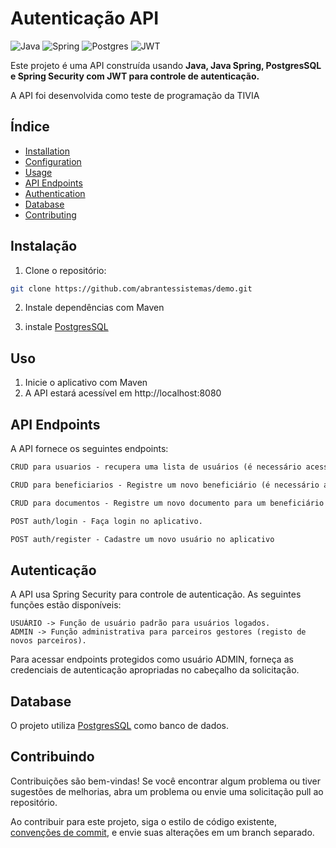 # Autenticação API

![Java](https://img.shields.io/badge/java-%23ED8B00.svg?style=for-the-badge&logo=openjdk&logoColor=white)
![Spring](https://img.shields.io/badge/spring-%236DB33F.svg?style=for-the-badge&logo=spring&logoColor=white)
![Postgres](https://img.shields.io/badge/postgres-%23316192.svg?style=for-the-badge&logo=postgresql&logoColor=white)
![JWT](https://img.shields.io/badge/JWT-black?style=for-the-badge&logo=JSON%20web%20tokens)

Este projeto é uma API construída usando **Java, Java Spring, PostgresSQL e Spring Security com JWT para controle de autenticação.**

A API foi desenvolvida como teste de programação da TIVIA

## Índice

- [Installation](#installation)
- [Configuration](#configuration)
- [Usage](#usage)
- [API Endpoints](#api-endpoints)
- [Authentication](#authentication)
- [Database](#database)
- [Contributing](#contributing)

## Instalação

1. Clone o repositório:

```bash
git clone https://github.com/abrantessistemas/demo.git
```

2. Instale dependências com Maven

3. instale [PostgresSQL](https://www.postgresql.org/)

## Uso

1. Inicie o aplicativo com Maven
2. A API estará acessível em http://localhost:8080


## API Endpoints
A API fornece os seguintes endpoints:

```markdown
CRUD para usuarios - recupera uma lista de usuários (é necessário acesso de ADMIN)

CRUD para beneficiarios - Registre um novo beneficiário (é necessário acesso de ADMIN).

CRUD para documentos - Registre um novo documento para um beneficiário (é necessário acesso de ADMIN).

POST auth/login - Faça login no aplicativo.

POST auth/register - Cadastre um novo usuário no aplicativo
```

## Autenticação
A API usa Spring Security para controle de autenticação. As seguintes funções estão disponíveis:

```
USUÁRIO -> Função de usuário padrão para usuários logados.
ADMIN -> Função administrativa para parceiros gestores (registo de novos parceiros).
```
Para acessar endpoints protegidos como usuário ADMIN, forneça as credenciais de autenticação apropriadas no cabeçalho da solicitação.

## Database
O projeto utiliza [PostgresSQL](https://www.postgresql.org/) como banco de dados.

## Contribuindo

Contribuições são bem-vindas! Se você encontrar algum problema ou tiver sugestões de melhorias, abra um problema ou envie uma solicitação pull ao repositório.

Ao contribuir para este projeto, siga o estilo de código existente, [convenções de commit](https://www.conventionalcommits.org/en/v1.0.0/), e envie suas alterações em um branch separado.




